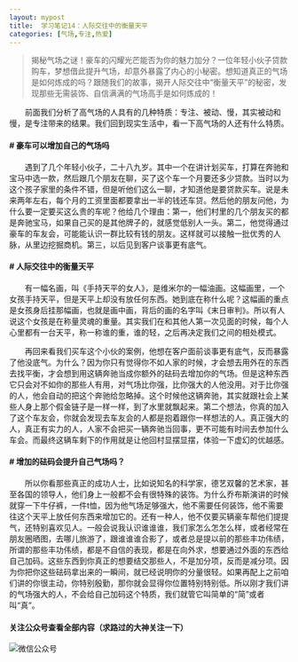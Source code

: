```yaml
---
layout: mypost
title:  学习笔记14：人际交往中的衡量天平
categories: [气场,专注,热爱]
---
```


> 揭秘气场之谜！豪车的闪耀光芒能否为你的魅力加分？一位年轻小伙子贷款购车，梦想借此提升气场，却意外暴露了内心的小秘密。想知道真正的气场是如何炼成的吗？跟随我们的故事，揭开人际交往中“衡量天平”的秘密，发现那些无需装饰、自信满满的气场高手是如何炼成的！

&emsp;&emsp;前面我们分析了高气场的人具有的几种特质：专注、被动、慢，其实被动和慢，是专注带来的结果。我们回到现实生活中，看一下高气场的人还有什么特质。

#### # 豪车可以增加自己的气场吗

&emsp;&emsp;遇到了几个年轻小伙子，二十八九岁。其中一个在讲计划买车，打算在奔驰和宝马中选一款，然后跟几个朋友在聊，买了这个车一个月要还多少贷款。当时以为这个孩子家里的条件不错，但是听他们这么一聊，才知道他是要贷款买车。说是未来两年左右，每个月的工资里面都要拿出一半的钱还车贷。然后他的朋友问他，为什么要一定要买这么贵的车呢？他给几个理由：第一，他们村里的几个朋友买的都是奔驰宝马，如果自己买的是其他牌子的，就感觉低别人一头。第二，他觉得通过豪车的车友会，可能能认识一群比较有钱的朋友。这样就可以接触一批优秀的人脉，从里边挖掘商机。第三，以后见到客户谈事更有底气。

#### # 人际交往中的衡量天平
&emsp;&emsp;有一幅名画，叫《手持天平的女人》，是维米尔的一幅油画。这幅画里，一个女孩手持天平，但是天平上却没有放任何东西。她到底在称什么呢？这幅画的重点是女孩身后挂那幅画，也就是画中画，背后的画的名字叫《末日审判》。所以有人说这个女孩是在称量灵魂的重量。其实我们在和其他人第一次见面的时候，每个人心里都有一台天平，称一称谁的重，谁的轻，之后再决定我们之间的相处模式。

&emsp;&emsp;再回来看我们买车这个小伙的案例，他想在客户面前谈事更有底气，反而暴露了他没底气。为什么？因为你只有觉得你不如人家的时候，才会想去用外在的东西去找平衡，才会想到用这辆奔驰当成你额外的砝码去增加你的气场。但是这种东西它只会对不如你的那些人有用，对气场比你强，比你强大的人他没用。对于比你强的人，他会自动的把这个奔驰给忽略掉。这个时候他这辆奔驰，其实就跟社会上某些人身上那个假金链子是一样一样，到了水里就飘起来。第二个想法，你真的加入了这个车友会，你就会发现去车友会的人都是抱着跟你一样想法的人。真正强大的人，真正有实力的人，人家不会把买一辆奔驰当回事，更不可能有时间去参加什么车会。而最终这辆车剩下的作用就是让他回村显摆显摆，体验一下虚幻的优越感。
#### # 增加的砝码会提升自己气场吗？
&emsp;&emsp;所以你看那些真正的成功人士，比如说知名的科学家，德艺双馨的艺术家，甚至各国的领导人，他们身上一般都不会有很特殊的装饰。为什么乔布斯演讲的时候就穿一下牛仔裤，一件t恤，因为他气场足够强大，他不需要任何装饰，他不需要往这个天平上放任何东西来增加它的。还有一种人，他不仅要买辆豪车帮他们提提气，还特别喜欢见人。一般会说我认识谁谁谁，我们家怎么怎怎么样，或者经常在朋友圈晒图，去哪儿旅游了，跟谁谁谁合影了，或者总是提以前的那些丰功伟绩，所谓的那些丰功伟绩，都是不自信的表现，都是在向外求，想要通过外面的东西给自己加码。这些东西到你真正的想要结交那些人，不是加分项，反而是减分项。因为你把你这些砝码拿出来的一瞬间，就已经说明你的分量很轻。如果再配上之前咱们讲的你很主动，你特别殷勤，那你就会显得你位置特别特别低。所以刚才我们讲的气场强大的人，不会给自己加码这个特质，我们就管它叫简单的“简”或者叫“真”。

#### 关注公众号查看全部内容（求路过的大神关注一下）
![微信公众号](https://www.zahui.top/posts/2025/03/21/001.jpg)
